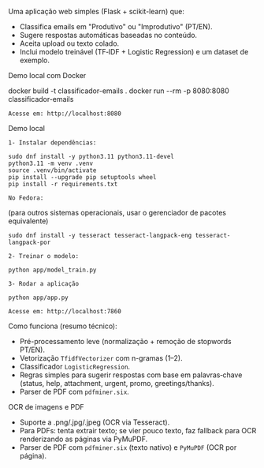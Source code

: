 Uma aplicação web simples (Flask + scikit-learn) que:
- Classifica emails em "Produtivo" ou "Improdutivo" (PT/EN).
- Sugere respostas automáticas baseadas no conteúdo.
- Aceita upload ou texto colado.
- Inclui modelo treinável (TF‑IDF + Logistic Regression) e um dataset de exemplo.


Demo local com Docker

docker build -t classificador-emails .
docker run --rm -p 8080:8080 classificador-emails

    Acesse em: http://localhost:8080


Demo local

    1- Instalar dependências:
```
sudo dnf install -y python3.11 python3.11-devel
python3.11 -m venv .venv
source .venv/bin/activate
pip install --upgrade pip setuptools wheel
pip install -r requirements.txt
```
    No Fedora:
(para outros sistemas operacionais, usar o gerenciador de pacotes equivalente)
```
sudo dnf install -y tesseract tesseract-langpack-eng tesseract-langpack-por 
```

    2- Treinar o modelo:
```
python app/model_train.py
```

    3- Rodar a aplicação
```
python app/app.py
```
    Acesse em: http://localhost:7860

    
Como funciona (resumo técnico):
- Pré-processamento leve (normalização + remoção de stopwords PT/EN).
- Vetorização `TfidfVectorizer` com n-gramas (1–2).
- Classificador `LogisticRegression`.
- Regras simples para sugerir respostas com base em palavras‑chave (status, help, attachment, urgent, promo, greetings/thanks).
- Parser de PDF com `pdfminer.six`.

OCR de imagens e PDF
- Suporte a .png/.jpg/.jpeg (OCR via Tesseract).
- Para PDFs: tenta extrair texto; se vier pouco texto, faz fallback para OCR renderizando as páginas via PyMuPDF.
- Parser de PDF com `pdfminer.six` (texto nativo) e `PyMuPDF` (OCR por página).
